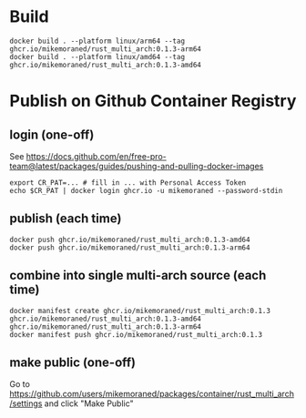 # Build

    docker build . --platform linux/arm64 --tag ghcr.io/mikemoraned/rust_multi_arch:0.1.3-arm64
    docker build . --platform linux/amd64 --tag ghcr.io/mikemoraned/rust_multi_arch:0.1.3-amd64
    
# Publish on Github Container Registry

## login (one-off)

See https://docs.github.com/en/free-pro-team@latest/packages/guides/pushing-and-pulling-docker-images

    export CR_PAT=... # fill in ... with Personal Access Token
    echo $CR_PAT | docker login ghcr.io -u mikemoraned --password-stdin

## publish (each time)

    docker push ghcr.io/mikemoraned/rust_multi_arch:0.1.3-amd64
    docker push ghcr.io/mikemoraned/rust_multi_arch:0.1.3-arm64

## combine into single multi-arch source (each time)

    docker manifest create ghcr.io/mikemoraned/rust_multi_arch:0.1.3 ghcr.io/mikemoraned/rust_multi_arch:0.1.3-amd64 ghcr.io/mikemoraned/rust_multi_arch:0.1.3-arm64
    docker manifest push ghcr.io/mikemoraned/rust_multi_arch:0.1.3 

## make public (one-off)

Go to https://github.com/users/mikemoraned/packages/container/rust_multi_arch/settings and click "Make Public"

